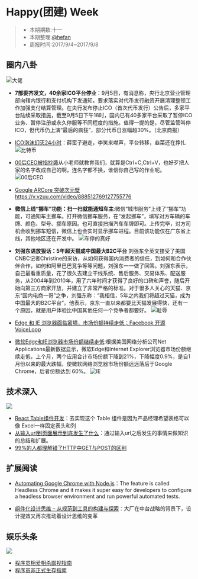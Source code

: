 # Happy(团建) Week

> - 本期期数:十一
> - 本期整理:[@hefan](https://github.com/ctocto)
> - 周报时间:2017/9/4~2017/9/8 


## 圈内八卦
![大佬](https://qqpublic.qpic.cn/qq_public/0/0-3211018090-79A69B88639E8679EB91FF5E84BDEE06/900)

- **7部委齐发文，40余家ICO平台停业**：9月5日，有消息称，央行北京营业管理部向辖内银行和支付机构下发通知，要求落实对代币发行融资开展清理整顿工作加强支付结算管理。在央行发布停止ICO（首次代币发行）公告后，多家平台陆续采取措施，截至9月5日下午18时，国内已有40多家平台采取了暂停ICO业务、暂停注册或永久停服等不同程度的措施。值得一提的是，尽管监管叫停ICO，但代币仍上演“最后的疯狂”，部分代币日涨幅超30%。（北京商报）
- [ICO泡沫幻灭24小时](https://36kr.com/p/5091607.html)：薛蛮子避走，李笑来噤声，平台转移，韭菜还在挣扎
![比特币](https://pic.36krcnd.com/avatar/201709/05111904/9c1noa4rmh3d4gz5!heading)

- [00后CEO被指抄袭](https://www.sohu.com/a/169654794_827544)从小老师就教育我们，就算是Ctrl+C,Ctrl+V，也好歹把人家的名字改成自己的啊，连名字都不换，谁信你自己写的作业呢。
![00后CEO](http://img1.utuku.china.com/550x0/news/20170906/970a6672-e47b-45b9-a618-18acba1d5800.jpg)

- [Google ARCore 突破次元壁](https://zhuanlan.zhihu.com/p/29026662) https://v.vzuu.com/video/888512769127755776
- **微信上线“挪车”功能：扫一扫就能通知车主**:微信“城市服务”上线了“挪车”功能，可通知车主挪车。打开微信挪车服务，在“发起挪车”，填写对方车辆的车牌、颜色、型号、挪车原因。也可直接扫描汽车车牌即可。上传完毕，对方司机会收到挪车短信，微信上也会实时显示挪车进程。目前该功能仅在广东省上线，其他地区还在开发中。
![车停的真好](http://tc.sinaimg.cn/maxwidth.2048/tc.service.weibo.com/mmbiz_qpic_cn/42836d59bd4393849c942de0388f9c39.jpg)

- **刘强东语放狠话：5年超天猫成中国最大B2C平台** 刘强东全英文接受了美国CNBC记者Christine的采访，从如何获得国内消费者的信任，到如何和合作伙伴合作，如何和阿里巴巴竞争等等问题，刘强东一一做了回答。刘强东表示，自己最看重质量，花了很久去建立干线系统、售后服务、交易体系、配送服务，从2004年到2010年，用了六年时间才获得了良好的口碑和声誉，随后开始向第三方商家开放，并建立了非常严格的标准。对于很多人关心的天猫、京东“国内电商一哥”之争，刘强东称：“我相信，5年之内我们将超过天猫，成为中国最大的B2C平台”。他表示，京东一直以来都要比天猫发展得快，还有一个原因，就是用户体验比中国其他任何一个竞争者都要好。
![耻辱](http://sinastorage.com/storage.caitou.sina.com.cn/products/201702/f1ac5d77908b3c16f68e4693bd474df6.jpeg)

- [Edge 和 IE 浏览器面临窘境，市场份额持续走低；Facebook 开源 VoiceLoop ](http://mp.weixin.qq.com/s/luyvGN8PPkYIT-rZ6XqQag)

- [微软Edge和IE浏览器市场份额继续走低](http://www.cnbeta.com/articles/soft/648733.htm):根据美国网络分析公司Net Applications最新数据显示，微软Edge和Internet Explorer浏览器市场份额继续走低，上个月，两个应用合计市场份额下降到21%，下降幅度0.9%，是自1月份以来的最大跌幅，使微软网络浏览器市场份额远远落后于Google Chrome，后者份额达到 60%。
![IE](http://ww1.sinaimg.cn/large/005YbraHjw1erm6qztxmnj30dw0gm407.jpg)

## 技术深入

![](http://mmbiz.qpic.cn/mmbiz_gif/2A8tXicCG8ylvhfc9YPHVkINEgA1ic7ibXAvFBlEdLQs06hTc5zpkNjbWapWLmbUtZCqamlbXuusJEuHCOwqz3iaHQ/0?wx_fmt=gif&tp=webp&wxfrom=5&wx_lazy=1)

- [React Table组件开发](https://zhuanlan.zhihu.com/p/29027477)：去实现这个 Table 组件是因为产品经理希望表格可以像 Excel一样固定表头和列
- [从输入url到页面展示到底发生了什么](http://www.cnblogs.com/xianyulaodi/p/6547807.html)：通过输入url之后发生的事情来做知识的总结和扩展。
- [99%的人都理解错了HTTP中GET与POST的区别](https://mp.weixin.qq.com/s?__biz=MzI3NzIzMzg3Mw%3D%3D&mid=100000054&idx=1&sn=71f6c214f3833d9ca20b9f7dcd9d33e4)


## 扩展阅读

- [Automating Google Chrome with Node.js](https://tutorialzine.com/2017/08/automating-google-chrome-with-node-js)：The feature is called Headless Chrome and it makes it super easy for developers to configure a headless browser environment and run powerful automated tests.

- [组件化设计思维 – 从规范到工具的构建与探索](http://www.aliued.cn/2017/08/31/%E7%BB%84%E4%BB%B6%E5%8C%96%E8%AE%BE%E8%AE%A1%E6%80%9D%E7%BB%B4-%E4%BB%8E%E8%A7%84%E8%8C%83%E5%88%B0%E5%B7%A5%E5%85%B7%E7%9A%84%E6%9E%84%E5%BB%BA%E4%B8%8E%E6%8E%A2%E7%B4%A2.html)：大厂在中台战略的背景下，设计提效又再次推动着设计思维的变革

## 娱乐头条

![](http://5b0988e595225.cdn.sohucs.com/images/20170906/8bca76a6499648de8979196b0d6d7574.jpeg)

- [程序员相爱相杀鄙视指南](http://mp.weixin.qq.com/s/HONY6rYadtuKkekYOthWvA?scene=25#wechat_redirect)
- [程序员非正式生存指南](http://mp.weixin.qq.com/s/HONY6rYadtuKkekYOthWvA?scene=25#wechat_redirect)

